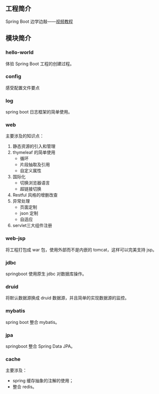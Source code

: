 ## 工程简介

Spring Boot 边学边敲——[视频教程](https://www.bilibili.com/video/BV1Et411Y7tQ?p=1)

## 模块简介

### hello-world

体验 Spring Boot 工程的创建过程。

### config

感受配置文件要点

### log

spring boot 日志框架的简单使用。

### web

主要涉及的知识点：
1. 静态资源的引入和管理
2. thymeleaf 的简单使用
    - 循环
    - 片段抽取及引用
    - 自定义属性
3. 国际化
    - 切换浏览器语言
    - 超链接切换
4. Restful 风格的增删改查
5. 异常处理
    - 页面定制
    - json 定制
    - 自适应
6. servlet三大组件注册

### web-jsp

将工程打包成 war 包，使用外部而不是内嵌的 tomcat，这样可以完美支持 jsp。

### jdbc

springboot 使用原生 jdbc 对数据库操作。

### druid

将默认数据源换成 druid 数据源，并且简单的实现数据源的监控。

### mybatis

spring boot 整合 mybatis。

### jpa

springboot 整合 Spring Data JPA。

### cache

主要涉及：
 - spring 缓存抽象的注解的使用；
 - 整合 redis。